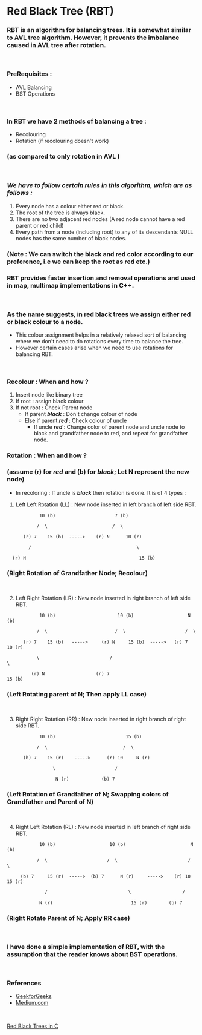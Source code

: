 # Red Black Tree (RBT)

### RBT is an algorithm for balancing trees. It is somewhat similar to AVL tree algorithm. However, it prevents the imbalance caused in AVL tree after rotation.
<br>

### PreRequisites : 
- AVL Balancing
- BST Operations
<br>

### In RBT we have 2 methods of balancing a tree :
 - Recolouring
 - Rotation (if recolouring doesn't work)
### (as compared to only rotation in AVL )
<br>

### ***We have to follow certain rules in this algorithm, which are as follows :***
 1. Every node has a colour either red or black.
 2. The root of the tree is always black.
 3. There are no two adjacent red nodes (A red node cannot have a red parent or red child)
 4. Every path from a node (including root) to any of its descendants NULL nodes has the same number of black nodes.

### (Note : We can switch the black and red color according to our preference, i.e we can keep the root as red etc.)

### RBT provides faster insertion and removal operations and used in map, multimap implementations in C++.
<br>

### As the name suggests, in red black trees we assign either red or black colour to a node. 
 - This colour assignment helps in a relatively relaxed sort of balancing where we don't need to do rotations every time to balance the tree.
 - However certain cases arise when we need to use rotations for balancing RBT.
<br>

### Recolour : When and how ?
 1. Insert node like binary tree
 2. If root : assign black colour
 3. If not root : Check Parent node 
    - If parent ***black*** : Don't change colour of node
    - Else if parent ***red*** : Check colour of uncle 
       - If uncle ***red*** : Change color of parent node and uncle node to black and grandfather node to red, and repeat for grandfather node. 

### Rotation : When and how ?
### (assume (r) for ***red*** and (b) for ***black***; Let N represent the new node)
- In recoloring : If uncle is ***black*** then rotation is done. It is of 4 types :
1. Left Left Rotation   (LL) : New node inserted in left branch of left side RBT.
```
            10 (b)                      7 (b)

           /  \                        /  \ 
                        
      (r) 7    15 (b)  ----->    (r) N      10 (r)

        /                                       \

  (r) N                                          15 (b)
```
### (Right Rotation of Grandfather Node; Recolour)
<br>

2. Left Right Rotation  (LR) : New node inserted in right branch of left side RBT.
```
            10 (b)                       10 (b)                    N (b)
  
           /  \                         /  \                      /  \
  
      (r) 7    15 (b)   ----->     (r) N     15 (b)  ----->   (r) 7     10 (r)
  
           \                          /                                  \
  
         (r) N                   (r) 7                                    15 (b)
```
### (Left Rotating parent of N; Then apply LL case)
<br>

3. Right Right Rotation (RR) : New node inserted in right branch of right side RBT.
```
            10 (b)                          15 (b)
   
           /  \                            /  \
   
      (b) 7    15 (r)    ----->      (r) 10     N (r)
   
                 \                      /
    
                  N (r)            (b) 7
```
### (Left Rotation of Grandfather of N; Swapping colors of Grandfather and Parent of N)
<br>

4. Right Left Rotation  (RL) : New node inserted in left branch of right side RBT.
```
            10 (b)                    10 (b)                        N (b)

           /  \                      /  \                          /  \

     (b) 7     15 (r)  ----->  (b) 7      N (r)     ----->    (r) 10    15 (r)
              
              /                              \                   /            
             
            N (r)                             15 (r)        (b) 7
```
### (Right Rotate Parent of N; Apply RR case)
<br>

### I have done a simple implementation of RBT, with the assumption that the reader knows about BST operations.
<br>

### References
- [GeekforGeeks](https://www.geeksforgeeks.org/red-black-tree-set-2-insert/)
- [Medium.com](https://medium.com/@ben.tom.vincent/why-use-a-red-black-tree-over-a-regular-binary-search-tree-a63857916907)
<br>

[Red Black Trees in C]()





